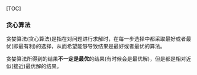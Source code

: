 [TOC]

### 贪心算法

贪婪算法(贪心算法)是指在对问题进行求解时，在每一步选择中都采取最好或者最优(即最有利)的选择，从而希望能够导致结果是最好或者最优的算法。

贪婪算法所得到的结果**不一定是最优**的结果(有时候会是最优解)，但是都是相对近似(接近)最优解的结果。